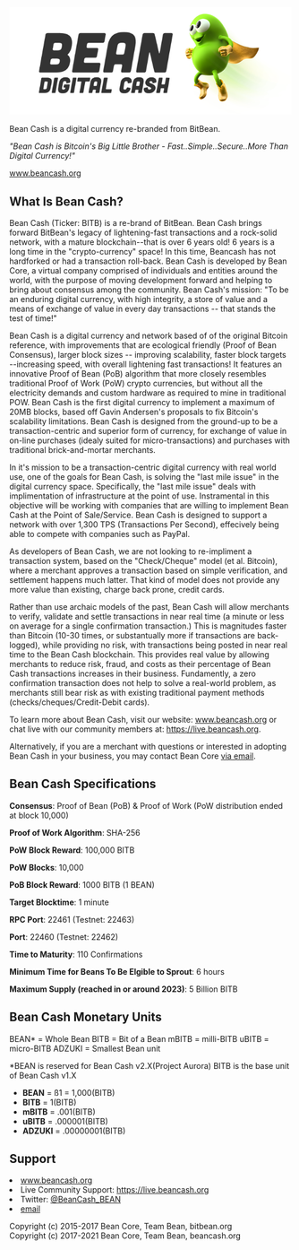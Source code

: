 <img src="BeanCashLogo.png">

Bean Cash is a digital currency re-branded from BitBean.

  *"Bean Cash is Bitcoin's Big Little Brother - Fast..Simple..Secure..More Than Digital Currency!"*

<a href="http://www.beancash.org">www.beancash.org</a>




What Is Bean Cash?
------------------

Bean Cash (Ticker: BITB) is a re-brand of BitBean. Bean Cash brings forward BitBean's legacy of lightening-fast transactions and a rock-solid network, with a mature blockchain--that is over 6 years old! 6 years is a long time in the "crypto-currency" space! In this time, Beancash has not hardforked or had a transaction roll-back. Bean Cash is developed by Bean Core, a virtual company comprised of individuals and entities around the world, with the purpose of moving development forward and helping to bring about consensus among the community. Bean Cash's mission: "To be an enduring digital currency, with high integrity, a store of value and a means of exchange of value in every day transactions -- that stands the test of time!"

Bean Cash is a digital currency and network based of of the original Bitcoin reference, with improvements that are ecological friendly (Proof of Bean Consensus), larger block sizes -- improving scalability, faster block targets --increasing speed, with overall lightening fast transactions! It features an innovative Proof of Bean (PoB) algorithm that more closely resembles traditional Proof of Work (PoW) crypto currencies, but without all the electricity demands and custom hardware as required to mine in traditional POW. Bean Cash is the first digital currency to implement a maximum of 20MB blocks, based off Gavin Andersen's proposals to fix Bitcoin's scalability limitations. Bean Cash is designed from the ground-up to be a transaction-centric and superior form of currency, for exchange of value in on-line purchases (idealy suited for micro-transactions) and purchases with traditional brick-and-mortar merchants. 

In it's mission to be a transaction-centric digital currency with real world use, one of the goals for Bean Cash, is solving the "last mile issue" in the digital currency space. Specifically, the "last mile issue" deals with implimentation of infrastructure at the point of use. Instramental in this objective will be working with companies that are willing to implement Bean Cash at the Point of Sale/Service. Bean Cash is designed to support a network with over 1,300 TPS (Transactions Per Second), effecively being able to compete with companies such as PayPal. 

As developers of Bean Cash, we are not looking to re-impliment a transaction system, based on the "Check/Cheque" model (et al. Bitcoin), where a merchant approves a transaction based on simple verification, and settlement happens much latter. That kind of model does not provide any more value than existing, charge back prone, credit cards. 

Rather than use archaic models of the past, Bean Cash will allow merchants to verify, validate and settle transactions in near real time (a minute or less on average for a single confirmation transaction.) This is magnitudes faster than Bitcoin (10-30 times, or substantually more if transactions are back-logged), while providing no risk, with transactions being posted in near real time to the Bean Cash blockchain. This provides real value by allowing merchants to reduce risk, fraud, and costs as their percentage of Bean Cash transactions increases in their business. Fundamently, a zero confirmation transaction does not help to solve a real-world problem, as merchants still bear risk as with existing traditional payment methods (checks/cheques/Credit-Debit cards). 

To learn more about Bean Cash, visit our website:  <a href="http://www.beancash.org">www.beancash.org</a> or chat live with
our community members at:  <a href="https://live.beancash.org">https://live.beancash.org</a>.

Alternatively, if you are a merchant with questions or interested in adopting Bean Cash in your
business, you may contact Bean Core <a href="mailto:support@beancash.org">via email</a>.



Bean Cash Specifications
------------------------

**Consensus**: Proof of Bean (PoB) & Proof of Work (PoW distribution ended at block 10,000)

**Proof of Work Algorithm**: SHA-256

**PoW Block Reward**: 100,000 BITB

**PoW Blocks**: 10,000

**PoB Block Reward**: 1000 BITB (1 BEAN)
                          
**Target Blocktime**: 1 minute

**RPC Port**: 22461 (Testnet: 22463)

**Port**: 22460 (Testnet: 22462)

**Time to Maturity**: 110 Confirmations

**Minimum Time for Beans To Be Elgible to Sprout**: 6 hours

**Maximum Supply (reached in or around 2023)**: 5 Billion BITB


Bean Cash Monetary Units
------------------------
BEAN* = Whole Bean
BITB = Bit of a Bean
mBITB = milli-BITB
uBITB = micro-BITB
ADZUKI = Smallest Bean unit

*BEAN is reserved for Bean Cash v2.X(Project Aurora)
BITB is the base unit of Bean Cash v1.X

 + **BEAN** = ß1 = 1,000(BITB)
 + **BITB** = 1(BITB)
 + **mBITB** = .001(BITB)
 + **uBITB** = .000001(BITB)
 + **ADZUKI** = .00000001(BITB)
 
Support
-------
<li><a href="http://www.beancash.org">www.beancash.org</a></li>
<li>Live Community Support:  <a href="https://live.beancash.org">https://live.beancash.org</a></li>
<li>Twitter:  <a href="https://twitter.com/BeanCash_BEAN">@BeanCash_BEAN</a></li>
<li><a href="mailto:support@beancash.org">email</a>


Copyright (c) 2015-2017 Bean Core, Team Bean, bitbean.org<br>
Copyright (c) 2017-2021 Bean Core, Team Bean, beancash.org
